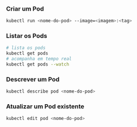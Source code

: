 ### Criar um Pod

```bash
kubectl run <nome-do-pod> --image=<imagem>:<tag>
```

### Listar os Pods

```bash
# lista os pods
kubectl get pods
# acompanha em tempo real
kubectl get pods --watch
```

### Descrever um Pod

```bash
kubectl describe pod <nome-do-pod>
```

### Atualizar um Pod existente

```bash
kubectl edit pod <nome-do-pod>
```
